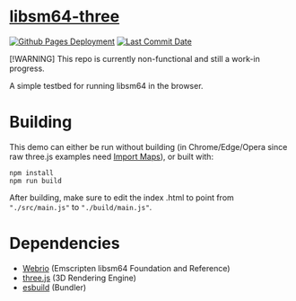 # [libsm64-three](https://zalo.github.io/libsm64-three/)

<p align="left">
  <a href="https://github.com/zalo/libsm64-three/deployments/activity_log?environment=github-pages">
      <img src="https://img.shields.io/github/deployments/zalo/libsm64-three/github-pages?label=Github%20Pages%20Deployment" title="Github Pages Deployment"></a>
  <a href="https://github.com/zalo/libsm64-three/commits/main">
      <img src="https://img.shields.io/github/last-commit/zalo/libsm64-three" title="Last Commit Date"></a>
  <!--<a href="https://github.com/zalo/libsm64-three/blob/master/LICENSE">
      <img src="https://img.shields.io/github/license/zalo/libsm64-three" title="License: Apache V2"></a>-->  <!-- No idea what license this should be! -->
</p>

[!WARNING]
This repo is currently non-functional and still a work-in progress.

A simple testbed for running libsm64 in the browser.

 # Building

This demo can either be run without building (in Chrome/Edge/Opera since raw three.js examples need [Import Maps](https://caniuse.com/import-maps)), or built with:
```
npm install
npm run build
```
After building, make sure to edit the index .html to point from `"./src/main.js"` to `"./build/main.js"`.

 # Dependencies
 - [Webrio](https://github.com/osnr/Webrio) (Emscripten libsm64 Foundation and Reference)
 - [three.js](https://github.com/mrdoob/three.js/) (3D Rendering Engine)
 - [esbuild](https://github.com/evanw/esbuild/) (Bundler)
